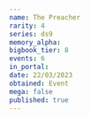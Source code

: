 ```yaml
---
name: The Preacher
rarity: 4
series: ds9
memory_alpha:
bigbook_tier: 8
events: 6
in_portal:
date: 22/03/2023
obtained: Event
mega: false
published: true
---
```



